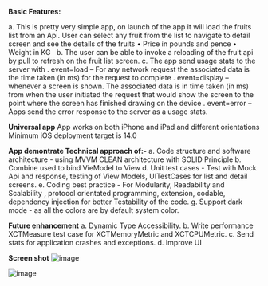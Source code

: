 **Basic Features:**

a. This is pretty very simple app, on launch of the app it will load the fruits list from an Api. User can select any fruit from the list to navigate to detail screen and see the details of the fruits
    •    Price in pounds and pence 
    •    Weight in KG  
b. The user can be able to invoke a reloading of the fruit api by pull to refresh on the fruit list screen.
c. The app send usage stats to the server with 
    .    event=load – For any network request  the associated data is the time taken (in ms) for the request to complete
    .    event=display – whenever a screen is shown. The associated data is in time taken (in ms) from when the user initiated the request that would show the screen to the point where the screen has finished drawing on the device 
    .    event=error – Apps send the error response to the server as a usage stats. 
    
**Universal app**
App works on both iPhone and iPad and different orientations
Minimum iOS deployment target is 14.0

**App demontrate Technical approach of:-**
a. Code structure and software architecture  - using MVVM CLEAN architecture with SOLID Principle
b. Combine used to bind VieModel to View 
d. Unit test cases - Test with Mock Api and response, testing of View Models, UITestCases for list and detail screens.
e. Coding best practice - For Modularity, Readability and Scalability , protocol orientated programming, extension, codable, dependency injection for better Testability of the code.
 g. Support dark mode - as all the colors are by default system color.
 
**Future enhancement**
a. Dynamic Type Accessibility.
b. Write performance XCTMeasure test case for XCTMemoryMetric and XCTCPUMetric.
c. Send stats for application crashes and exceptions.
d. Improve UI

**Screen shot**
![image](https://user-images.githubusercontent.com/19665932/156553516-d3b39cd1-d681-4a36-a4c0-5e6e5f3f63dd.png)

![image](https://user-images.githubusercontent.com/19665932/156553572-401e3926-b8e2-4873-af12-73da6c88fff1.png)
